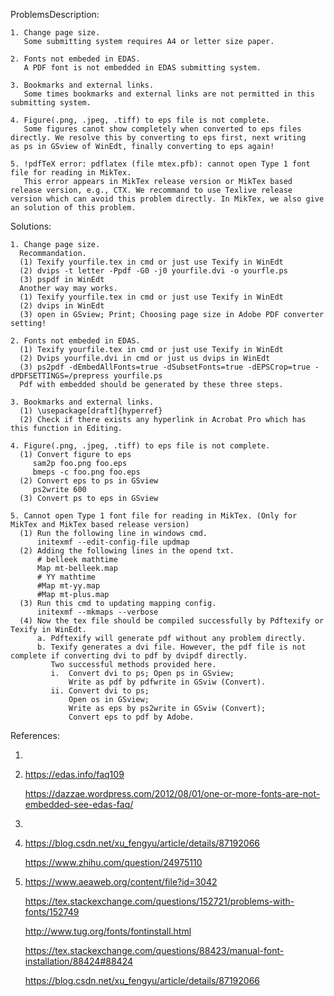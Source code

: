 ProblemsDescription:

    1. Change page size.
       Some submitting system requires A4 or letter size paper.
       
    2. Fonts not embeded in EDAS.
       A PDF font is not embedded in EDAS submitting system.
       
    3. Bookmarks and external links.
       Some times bookmarks and external links are not permitted in this submitting system.
       
    4. Figure(.png, .jpeg, .tiff) to eps file is not complete.   
       Some figures canot show completely when converted to eps files directly. We resolve this by converting to eps first, next writing        as ps in GSview of WinEdt, finally converting to eps again! 
       
    5. !pdfTeX error: pdflatex (file mtex.pfb): cannot open Type 1 font file for reading in MikTex.
       This error appears in MikTex release version or MikTex based release version, e.g., CTX. We recommand to use Texlive release            version which can avoid this problem directly. In MikTex, we also give an solution of this problem. 

Solutions:

    1. Change page size.
      Recommandation.
      (1) Texify yourfile.tex in cmd or just use Texify in WinEdt
      (2) dvips -t letter -Ppdf -G0 -j0 yourfile.dvi -o yourfle.ps
      (3) pspdf in WinEdt
      Another way may works.
      (1) Texify yourfile.tex in cmd or just use Texify in WinEdt
      (2) dvips in WinEdt
      (3) open in GSview; Print; Choosing page size in Adobe PDF converter setting!
      
    2. Fonts not embeded in EDAS.
      (1) Texify yourfile.tex in cmd or just use Texify in WinEdt
      (2) Dvips yourfile.dvi in cmd or just us dvips in WinEdt
      (3) ps2pdf -dEmbedAllFonts=true -dSubsetFonts=true -dEPSCrop=true -dPDFSETTINGS=/prepress yourfile.ps
      Pdf with embedded should be generated by these three steps.
      
    3. Bookmarks and external links.
      (1) \usepackage[draft]{hyperref}
      (2) Check if there exists any hyperlink in Acrobat Pro which has this function in Editing.
      
    4. Figure(.png, .jpeg, .tiff) to eps file is not complete.   
      (1) Convert figure to eps
         sam2p foo.png foo.eps
         bmeps -c foo.png foo.eps
      (2) Convert eps to ps in GSview
         ps2write 600
      (3) Convert ps to eps in GSview

    5. Cannot open Type 1 font file for reading in MikTex. (Only for MikTex and MikTex based release version)
      (1) Run the following line in windows cmd.
          initexmf --edit-config-file updmap
      (2) Adding the following lines in the opend txt.
          # belleek mathtime
          Map mt-belleek.map
          # YY mathtime
          #Map mt-yy.map
          #Map mt-plus.map
      (3) Run this cmd to updating mapping config. 
          initexmf --mkmaps --verbose
      (4) Now the tex file should be compiled successfully by Pdftexify or Texify in WinEdt.
          a. Pdftexify will generate pdf without any problem directly.
          b. Texify generates a dvi file. However, the pdf file is not complete if converting dvi to pdf by dvipdf directly. 
             Two successful methods provided here.
             i.  Convert dvi to ps; Open ps in GSview; 
                 Write as pdf by pdfwrite in GSviw (Convert).
             ii. Convert dvi to ps; 
                 Open os in GSview; 
                 Write as eps by ps2write in GSviw (Convert); 
                 Convert eps to pdf by Adobe.
          
  References:
  
  1.
  
  2. https://edas.info/faq109
  
     https://dazzae.wordpress.com/2012/08/01/one-or-more-fonts-are-not-embedded-see-edas-faq/
  
  3.  
  
  
  4.  https://blog.csdn.net/xu_fengyu/article/details/87192066
  
      https://www.zhihu.com/question/24975110
      
  5.  https://www.aeaweb.org/content/file?id=3042
  
      https://tex.stackexchange.com/questions/152721/problems-with-fonts/152749
      
      http://www.tug.org/fonts/fontinstall.html
      
      https://tex.stackexchange.com/questions/88423/manual-font-installation/88424#88424
      
      https://blog.csdn.net/xu_fengyu/article/details/87192066
      
             
          
